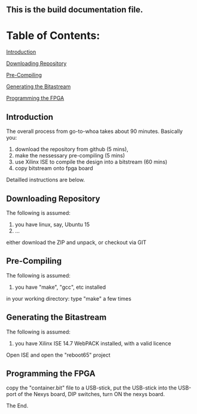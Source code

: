 ## This is the **build** documentation file.

# Table of Contents:

[Introduction](#Introduction)

[Downloading Repository](#Downloading-Repository)

[Pre-Compiling](#Pre-Compiling)

[Generating the Bitastream](#Generating-the-Bitastream)

[Programming the FPGA](#Programming-the-FPGA)


## Introduction

The overall process from go-to-whoa takes about 90 minutes.
Basically you:
1. download the repository from github (5 mins),
1. make the nessessary pre-compiling (5 mins)
1. use Xilinx ISE to compile the design into a bitstream (60 mins)
1. copy bitstream onto fpga board

Detailled instructions are below.

## Downloading Repository

The following is assumed:
1. you have linux, say, Ubuntu 15
1. ...

either download the ZIP and unpack, or checkout via GIT


## Pre-Compiling

The following is assumed:
1. you have "make", "gcc", etc installed

in your working directory: type "make" a few times


## Generating the Bitastream

The following is assumed:
1. you have Xilinx ISE 14.7 WebPACK installed, with a valid licence

Open ISE and open the "reboot65" project

## Programming the FPGA

copy the "container.bit" file to a USB-stick,
put the USB-stick into the USB-port of the Nexys board,
DIP switches,
turn ON the nexys board.

The End.
